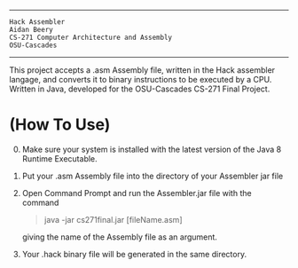 --------------------------------------------------
    Hack Assembler
    Aidan Beery
    CS-271 Computer Architecture and Assembly
    OSU-Cascades
-------------------------------------------------
This project accepts a .asm Assembly file, written in the Hack assembler langage, and converts it to binary instructions to be executed by a CPU. 
Written in Java, developed for the OSU-Cascades CS-271 Final Project.

# (How To Use)


0) Make sure your system is installed with the latest version of the Java 8 Runtime Executable. 

1) Put your .asm Assembly file into the directory of your Assembler jar file 

2) Open Command Prompt and run the Assembler.jar file with the command 

    >java -jar cs271final.jar [fileName.asm]
    
    giving the name of the Assembly file as an argument.

3) Your .hack binary file will be generated in the same directory. 
